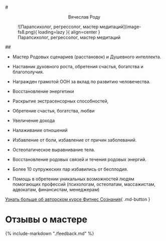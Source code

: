 
#<p style="text-align: center;">Вячеслав Роду</p>
<figure markdown>
![Парапсихолог, регрессолог, мастер медитаций](image-fs8.png){ loading=lazy }{ align=center }
  <figcaption>Парапсихолог, регрессолог, мастер медитаций </figcaption>
</figure>


##<p style="text-align: center;"> </p>
 - Мастер Родовых сценариев (расстановок) и Душевного интеллекта.
 - Наставник духовного роста, обретения счастья, богатства и благополучия.
 - Награжден грамотой ООН за вклад по развитию человечества.
 
- Восстановление энергетики
- Раскрытие экстрасенсорных способностей,
- Обретение счастья, богатства, любви
- Увеличение дохода
- Налаживание отношений
- Избавление от боли, избавление от причин заболеваний. 
- Остеопатическое выравнивание тела.
- Восстановление родовых связей и течения родовых энергий.
- Более 10 супружеских пар избавились от бесплодия.
- Помощь в обретении уникальных возможностей людям помогающих профессий (психологам, остеопатам, массажистам,  адвокатам, финансистам, менеджерам)

[Узнать больше об авторском курсе Фитнес Сознания](https://centrkolo.autoweboffice.ru/?r=ordering/cart/as1&id=8&clean=true&lg=ru&Settings[hideColQuantity]=1&Settings[hideColDelete]=1){ .md-button }
# Отзывы о мастере
{% 
include-markdown "./feedback.md"
%}